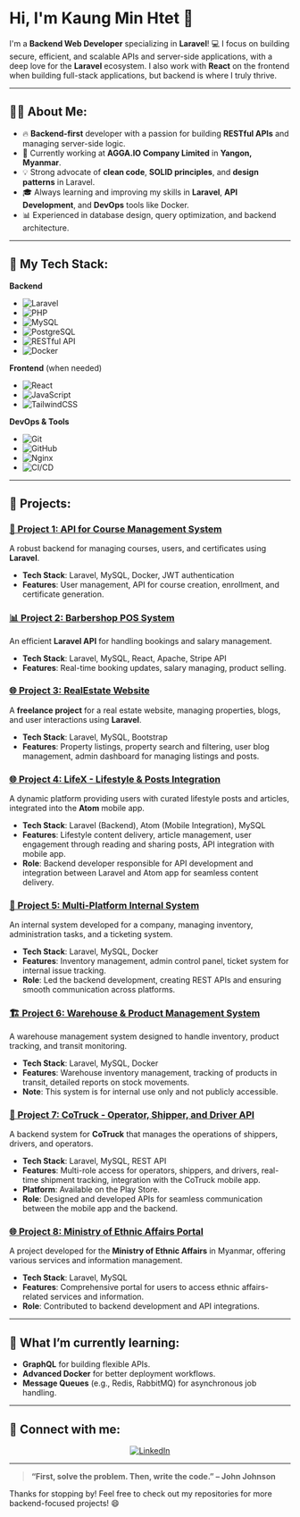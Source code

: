 # Hi, I'm Kaung Min Htet 👋

I'm a **Backend Web Developer** specializing in **Laravel**! 💻 I focus on building secure, efficient, and scalable APIs and server-side applications, with a deep love for the **Laravel** ecosystem. I also work with **React** on the frontend when building full-stack applications, but backend is where I truly thrive.

---

## 👨‍💻 About Me:
- 🔥 **Backend-first** developer with a passion for building **RESTful APIs** and managing server-side logic.
- 💼 Currently working at **AGGA.IO Company Limited** in **Yangon, Myanmar**.
- 💡 Strong advocate of **clean code**, **SOLID principles**, and **design patterns** in Laravel.
- 🎓 Always learning and improving my skills in **Laravel**, **API Development**, and **DevOps** tools like Docker.
- 📊 Experienced in database design, query optimization, and backend architecture.

---

## 🔨 My Tech Stack:

**Backend**
- ![Laravel](https://img.shields.io/badge/Laravel-F05340?style=for-the-badge&logo=laravel&logoColor=white)
- ![PHP](https://img.shields.io/badge/PHP-777BB4?style=for-the-badge&logo=php&logoColor=white)
- ![MySQL](https://img.shields.io/badge/MySQL-4479A1?style=for-the-badge&logo=mysql&logoColor=white)
- ![PostgreSQL](https://img.shields.io/badge/PostgreSQL-4169E1?style=for-the-badge&logo=postgresql&logoColor=white)
- ![RESTful API](https://img.shields.io/badge/REST%20API-02569B?style=for-the-badge&logo=api&logoColor=white)
- ![Docker](https://img.shields.io/badge/Docker-2496ED?style=for-the-badge&logo=docker&logoColor=white)

**Frontend** (when needed)
- ![React](https://img.shields.io/badge/React-20232A?style=for-the-badge&logo=react&logoColor=61DAFB)
- ![JavaScript](https://img.shields.io/badge/JavaScript-F7DF1E?style=for-the-badge&logo=javascript&logoColor=black)
- ![TailwindCSS](https://img.shields.io/badge/TailwindCSS-38B2AC?style=for-the-badge&logo=tailwind-css&logoColor=white)

**DevOps & Tools**
- ![Git](https://img.shields.io/badge/Git-F05032?style=for-the-badge&logo=git&logoColor=white)
- ![GitHub](https://img.shields.io/badge/GitHub-181717?style=for-the-badge&logo=github&logoColor=white)
- ![Nginx](https://img.shields.io/badge/Nginx-009639?style=for-the-badge&logo=nginx&logoColor=white)
- ![CI/CD](https://img.shields.io/badge/CI%2FCD-3E3E3E?style=for-the-badge&logo=github-actions&logoColor=blue)

---

## 💼 Projects:

### [🚀 Project 1: API for Course Management System](https://learning.parabyte.media/)
A robust backend for managing courses, users, and certificates using **Laravel**.
- **Tech Stack**: Laravel, MySQL, Docker, JWT authentication
- **Features**: User management, API for course creation, enrollment, and certificate generation.

### [📊 Project 2: Barbershop POS System](https://www.notbarbershop.com/)
An efficient **Laravel API** for handling bookings and salary management.
- **Tech Stack**: Laravel, MySQL, React, Apache, Stripe API
- **Features**: Real-time booking updates, salary managing, product selling.

### [🌐 Project 3: RealEstate Website](https://vamseasia.com)
A **freelance project** for a real estate website, managing properties, blogs, and user interactions using **Laravel**.
- **Tech Stack**: Laravel, MySQL, Bootstrap
- **Features**: Property listings, property search and filtering, user blog management, admin dashboard for managing listings and posts.

### [🌐 Project 4: LifeX - Lifestyle & Posts Integration](https://lifex.parabyte.media)
A dynamic platform providing users with curated lifestyle posts and articles, integrated into the **Atom** mobile app.
- **Tech Stack**: Laravel (Backend), Atom (Mobile Integration), MySQL
- **Features**: Lifestyle content delivery, article management, user engagement through reading and sharing posts, API integration with mobile app.
- **Role**: Backend developer responsible for API development and integration between Laravel and Atom app for seamless content delivery.

### [🏢 Project 5: Multi-Platform Internal System](#)
An internal system developed for a company, managing inventory, administration tasks, and a ticketing system.
- **Tech Stack**: Laravel, MySQL, Docker
- **Features**: Inventory management, admin control panel, ticket system for internal issue tracking.
- **Role**: Led the backend development, creating REST APIs and ensuring smooth communication across platforms.

### [🏗️ Project 6: Warehouse & Product Management System](#)
A warehouse management system designed to handle inventory, product tracking, and transit monitoring.
- **Tech Stack**: Laravel, MySQL, Docker
- **Features**: Warehouse inventory management, tracking of products in transit, detailed reports on stock movements.
- **Note**: This system is for internal use only and not publicly accessible.

### [🚛 Project 7: CoTruck - Operator, Shipper, and Driver API](https://play.google.com/store/apps)
A backend system for **CoTruck** that manages the operations of shippers, drivers, and operators.
- **Tech Stack**: Laravel, MySQL, REST API
- **Features**: Multi-role access for operators, shippers, and drivers, real-time shipment tracking, integration with the CoTruck mobile app.
- **Platform**: Available on the Play Store.
- **Role**: Designed and developed APIs for seamless communication between the mobile app and the backend.

### [🌐 Project 8: Ministry of Ethnic Affairs Portal](https://portal.moea.gov.mm/)
A project developed for the **Ministry of Ethnic Affairs** in Myanmar, offering various services and information management.
- **Tech Stack**: Laravel, MySQL
- **Features**: Comprehensive portal for users to access ethnic affairs-related services and information.
- **Role**: Contributed to backend development and API integrations.
---

## 🚀 What I’m currently learning:
- **GraphQL** for building flexible APIs.
- **Advanced Docker** for better deployment workflows.
- **Message Queues** (e.g., Redis, RabbitMQ) for asynchronous job handling.

---

## 🤝 Connect with me:

<p align="center">
  <a href="https://www.linkedin.com/in/kaung-min-htet-805884218/"><img src="https://img.shields.io/badge/LinkedIn-0A66C2?style=for-the-badge&logo=linkedin&logoColor=white" alt="LinkedIn"></a>
</p>

---

> **“First, solve the problem. Then, write the code.” – John Johnson**

Thanks for stopping by! Feel free to check out my repositories for more backend-focused projects! 😄
